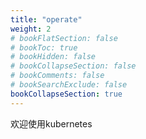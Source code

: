 ```yaml
---
title: "operate"
weight: 2
# bookFlatSection: false
# bookToc: true
# bookHidden: false
# bookCollapseSection: false
# bookComments: false
# bookSearchExclude: false
bookCollapseSection: true
---
```

欢迎使用kubernetes
